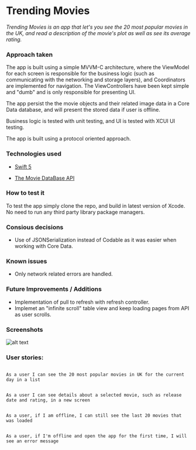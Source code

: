# Trending Movies



*_Trending Movies is an app that let's you see the 20 most popular movies in the UK, and read a description of the movie's plot as well as see its average rating._*



### Approach taken

The app is built using a simple MVVM-C architecture, where the ViewModel for each screen is responsible for the business logic (such as communicating with the networking and storage layers), and Coordinators are implemented for navigation. The ViewControllers have been kept simple and "dumb" and is only responsible for presenting UI. 

The app persist the the movie objects and their related image data in a Core Data database, and will present the stored data if user is offline. 

Business logic is tested with unit testing, and UI is tested with XCUI UI testing. 

The app is built using a protocol oriented approach.



### Technologies used


-  [Swift 5](https://developer.apple.com/swift/)

- [The Movie DataBase API](https://www.themoviedb.org)


### How to test it



To test the app simply clone the repo, and build in latest version of Xcode. No need to run any third party library package managers. 

### Consious decisions

- Use of JSONSerialization instead of Codable as it was easier when working with Core Data.

### Known issues

- Only network related errors are handled.

### Future Improvements / Additions

- Implementation of pull to refresh with refresh controller.
- Implemet an "infinite scroll" table view and keep loading pages from API as user scrolls. 



### Screenshots



![alt text](https://i.imgur.com/Aunz3je.png)



### User stories:



```

As a user I can see the 20 most popular movies in UK for the current day in a list

```

```

As a user I can see details about a selected movie, such as release date and rating, in a new screen 

```

```

As a user, if I am offline, I can still see the last 20 movies that was loaded

```
```

As a user, if I'm offline and open the app for the first time, I will see an error message

```
